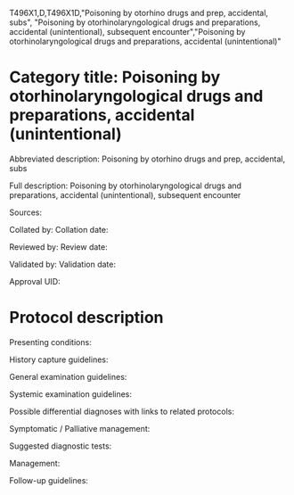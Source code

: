 T496X1,D,T496X1D,"Poisoning by otorhino drugs and prep, accidental, subs", "Poisoning by otorhinolaryngological drugs and preparations, accidental (unintentional), subsequent encounter","Poisoning by otorhinolaryngological drugs and preparations, accidental (unintentional)"
# Category title: Poisoning by otorhinolaryngological drugs and preparations, accidental (unintentional)

Abbreviated description: Poisoning by otorhino drugs and prep, accidental, subs

Full description: Poisoning by otorhinolaryngological drugs and preparations, accidental (unintentional), subsequent encounter

Sources:

Collated by:
Collation date:

Reviewed by:
Review date:

Validated by:
Validation date:

Approval UID:

# Protocol description

Presenting conditions:

History capture guidelines:

General examination guidelines:

Systemic examination guidelines:

Possible differential diagnoses with links to related protocols:

Symptomatic / Palliative management:

Suggested diagnostic tests:

Management:

Follow-up guidelines:
